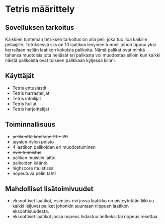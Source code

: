 # Tetris määrittely

## Sovelluksen tarkoitus

Kaikkien tunteman tetriksen tarkoitus on olla peli, joka tuo iloa kaikille pelaajille. Tetriksessä siis on 10 laatikon levyinen tunneli johon tippuu yksi kerrallaan neliän laatikon kokoisia palikoita. Nämä palikat ovat minkä tahansa muotoisia jota neljäsät eri palikasta voi muodostaa silloin kun kaikki näistä palikoista ovat toiseen palikkaan kyljessä kiinni.

## Käyttäjät 

+ Tetris entusiastit
+ Tetris harrastelijat
+ Tetris intoilijat
+ Tetris hullut
+ Tetris harjoittelijat

## Toiminnallisuus

+ ~~pelikenttä kooltaan 10 * 20~~
+ ~~taysien rivien poisto~~
+ 4 laatikon palikoiden eri muodostuminen
+ ~~rivin tunnistus~~
+ palikan muistiin laitto
+ palkoiden kääntö
+ highscore muistissa 
+ nopeutuva pelin tahti

## Mahdolliset lisätoimivuudet

+ eksoottiset laatikot, esim jos rivi jossa laatikko on pisteytetään liikkuu kaikki leijuvat palikat johonkin suuntaan riippuen laatikon eksoottisuudesta.
+ eksoottiset laatikot jossa nopeus hidastuu hetkeksi tai nopeus resettaa.
